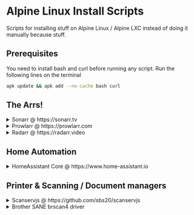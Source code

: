 # Alpine Linux Install Scripts

Scripts for installing stuff on Alpine Linux / Alpine LXC instead of doing it manually because stuff.

## Prerequisites

You need to install bash and curl before running any script. Run the following lines on the terminal

```bash
apk update && apk add --no-cache bash curl
```

## The Arrs!

<details>
  <summary>Sonarr @ https://sonarr.tv</summary>

  #### Details
  - **Installed to**: /usr/lib/sonarr
  - **Upgradeable?**: Yes, using built-in updater
  - **Branch**: Main (Can change on GUI)

  #### Script
```bash
curl -L https://github.com/x-keita/alpine-scripts/raw/main/install-sonarr.sh | bash --
```
</details>

<details>
  <summary>Prowlarr @ https://prowlarr.com</summary>

  #### Details
  - **Installed on**: /usr/lib/prowlarr
  - **Upgradeable?**: Yes, using built-in updater
  - **Branch**: Develop (Only branch available)

  #### Script
```bash
curl -L https://github.com/x-keita/alpine-scripts/raw/main/install-prowlarr.sh | bash --
```
</details>

<details>
  <summary>Radarr @ https://radarr.video</summary>

  #### Details
  - **Installed on**: /usr/lib/radarr
  - **Upgradeable?**: Yes, using built-in updater
  - **Branch**: Master (Can change on GUI)

  #### Script
```bash
curl -L https://github.com/x-keita/alpine-scripts/raw/main/install-radarr.sh | bash --
```
</details>

## Home Automation

<details>
  <summary>HomeAssistant Core @ https://www.home-assistant.io</summary>

  #### Details
  - **Space required**: At least 3.5 GB for first time install. Post-install storage usage goes down to 1.5~ GB
  - **Upgradeable?**: Yes, run `pip3 install --upgrade homeassistant` to install latest version
  - **Bugs**: On System Health, `Installation Type` appears as `Unknown`

  #### Script
```bash
curl -L https://github.com/x-keita/alpine-scripts/raw/main/install-hass.sh | bash --
```
</details>

## Printer & Scanning / Document managers

<details>
  <summary>Scanservjs @ https://github.com/sbs20/scanservjs</summary>

  #### Details
  - **Installed on**: /var/www/scanservjs
  - **Upgradeable?**: Yes, run the script again to install latest version

  #### Script
```bash
ash <(wget -qO- https://github.com/x-keita/alpine-scripts/raw/main/install-scanservjs.sh)
```
</details>

<details>
  <summary>Brother SANE brscan4 driver</summary>

  #### Details
  - **Pre-requisites**: sane-utils and sane-udev

  #### Script
```bash
curl -L https://github.com/x-keita/alpine-scripts/raw/main/install-brscan4.sh | bash --
```
</details>
